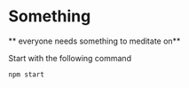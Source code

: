 # Something
** everyone needs something to meditate on**

Start with the following command

```
npm start
```
